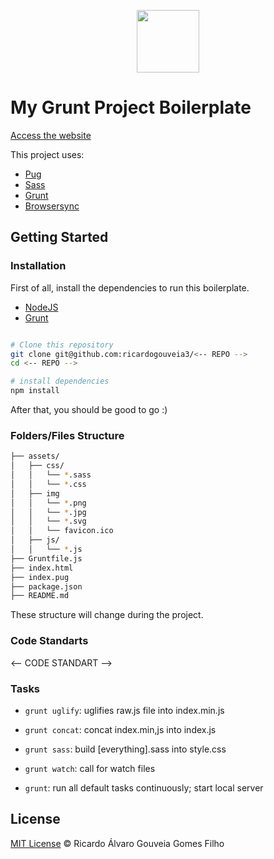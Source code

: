 <p align="center">
  <img src="<-- LOGO -->" width="100">
</p>

# My Grunt Project Boilerplate

[Access the website](<-- URL -->)

This project uses:
- [Pug](https://pugjs.org/)
- [Sass](http://sass-lang.com/)
- [Grunt](https://gruntjs.com/)
- [Browsersync](https://www.browsersync.io/)

## Getting Started

### Installation

First of all, install the dependencies to run this boilerplate.

- [NodeJS](http://nodejs.org/)
- [Grunt](https://gruntjs.com/)

```sh

# Clone this repository
git clone git@github.com:ricardogouveia3/<-- REPO -->
cd <-- REPO -->

# install dependencies
npm install

```

After that, you should be good to go :)

### Folders/Files Structure

```sh
├── assets/
│   ├── css/
│   │   └── *.sass
│   │   └── *.css
│   ├── img
│   │   └── *.png
│   │   └── *.jpg
│   │   └── *.svg
│   │   └── favicon.ico
│   ├── js/
│   │   └── *.js
├── Gruntfile.js
├── index.html
├── index.pug
├── package.json
├── README.md
```
These structure will change during the project.

### Code Standarts

<-- CODE STANDART -->


### Tasks

- `grunt uglify`: uglifies raw.js file into index.min.js
- `grunt concat`: concat index.min,js into index.js
- `grunt sass`: build [everything].sass into style.css
- `grunt watch`: call for watch files

- `grunt`: run all default tasks continuously; start local server


## License

[MIT License](http://ricardogouveia3.mit-license.org/) © Ricardo Álvaro Gouveia Gomes Filho